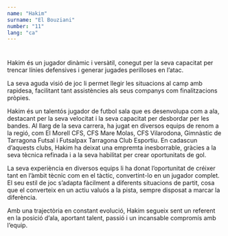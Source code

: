 ```yaml
---
name: "Hakim"
surname: "El Bouziani"
number: "11"
lang: "ca"
---
```


#

Hakim és un jugador dinàmic i versàtil, conegut per la seva capacitat per trencar línies defensives i generar jugades perilloses en l’atac.

La seva aguda visió de joc li permet llegir les situacions al camp amb rapidesa, facilitant tant assistències als seus companys com finalitzacions pròpies.

Hakim és un talentós jugador de futbol sala que es desenvolupa com a ala, destacant per la seva velocitat i la seva capacitat per desbordar per les bandes. Al llarg de la seva carrera, ha jugat en diversos equips de renom a la regió, com El Morell CFS, CFS Mare Molas, CFS Vilarodona, Gimnàstic de Tarragona Futsal i Futsalpax Tarragona Club Esportiu. En cadascun d’aquests clubs, Hakim ha deixat una empremta inesborrable, gràcies a la seva tècnica refinada i a la seva habilitat per crear oportunitats de gol.

La seva experiència en diversos equips li ha donat l’oportunitat de créixer tant en l’àmbit tècnic com en el tàctic, convertint-lo en un jugador complet. El seu estil de joc s’adapta fàcilment a diferents situacions de partit, cosa que el converteix en un actiu valuós a la pista, sempre disposat a marcar la diferència.

Amb una trajectòria en constant evolució, Hakim segueix sent un referent en la posició d’ala, aportant talent, passió i un incansable compromís amb l’equip.
